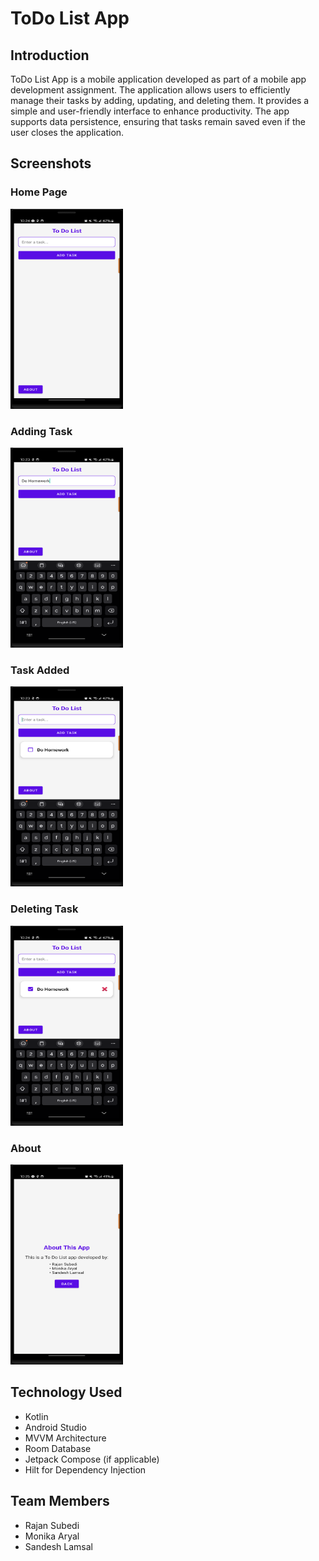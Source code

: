 # ToDo List App

## Introduction
ToDo List App is a mobile application developed as part of a mobile app development assignment. The application allows users to efficiently manage their tasks by adding, updating, and deleting them. It provides a simple and user-friendly interface to enhance productivity. The app supports data persistence, ensuring that tasks remain saved even if the user closes the application.

## Screenshots

### Home Page
<img src="1.png" alt="home page" width="180" height="320">

### Adding Task
<img src="2.png" alt="add task" width="180" height="320">

### Task Added
<img src="3.png" alt="task added" width="180" height="320">

### Deleting Task
<img src="4.png" alt="delete task" width="180" height="320">

### About
<img src="5.png" alt="about" width="180" height="320">

## Technology Used
- Kotlin
- Android Studio
- MVVM Architecture
- Room Database
- Jetpack Compose (if applicable)
- Hilt for Dependency Injection

## Team Members
- Rajan Subedi
- Monika Aryal
- Sandesh Lamsal

